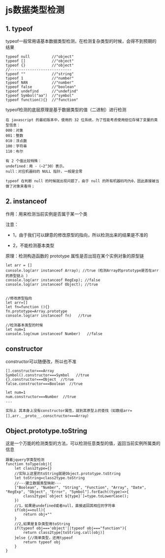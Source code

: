 # js数据类型检测
## 1. typeof
typeof一般常用语基本数据类型检测，在检测复杂类型的时候，会得不到预期的结果
```
typeof null          //"object"
typeof []            //"object"
typeof {}            //"object"
//----------------------------
typeof ""            //"string"
typeof 1             //"number"
typeof NAN           //"number"
typeof false         //"boolean"
typeof undefind      //"undefind"
typeof Symbol("aa")  //"symbol"
typeof function(){}  //"function"
```
typeof检测的底层原理是基于数据类型的值（二进制）进行检测
```
在 javascript 的最初版本中，使用的 32 位系统，为了性能考虑使用低位存储了变量的类型信息：
000：对象
001：整数
010：浮点数
100：字符串
110：布尔

有 2 个值比较特殊：
undefined：用 -（−2^30）表示。
null：对应机器码的 NULL 指针，一般是全零

typeof 在判断 null 的时候就出现问题了，由于 null 的所有机器码均为0，因此直接被当做了对象来看待；
```
## 2. instanceof
作用：用来检测当前实例是否属于某一个类

注意：

- 1，由于我们可以肆意的修改原型的指向，所以检测出来的结果是不准的

- 2，不能检测基本类型

原理：检测构造函数的 prototype 属性是否出现在某个实例对象的原型链
```
let arr = []
console.log(arr instanceof Array); //true（检测Array的prototype是否在arr的原型链上 ）
console.log(arr instanceof RegExp); //false
console.log(arr instanceof Object); //true


//修改原型指向
let arr=[]
let fn=function (){}
fn.prototype=Array.prototype
console.log(arr instanceof fn)   //true

//检测基本类型的时候
let num=1
console.log(num instanceof Number)   //false
```
## constructor
constructor可以随便改，所以也不准

```
[].constructor===Array
Symbol().constructor===Symbol   //true
{}.constructor===Object  //true
false.constructor===Boolean  //true

let num=1
num.constructor===Number  //true
...

实际上 其本身上没有constructor属性，就到其原型上的查找（如数组arr=[],arr.__proto__.consctructor===Array）

```
## Object.prototype.toString

这是一个万能的检测类型的方法，可以检测任意类型的值，返回当前实例所属类的信息
```
跟着jquery学类型检测
function toType(obj){
    let class2type={}
    //实际上这里的toString就是Object.prototype.toString
    let toString=class2type.toString
    //---建立数据类型映射---
    ["Boolean", "Number", "String", "Function", "Array", "Date", "RegExp", "Object", "Error", "Symbol"].forEach((type)=>{
        class2type[`object ${type}`]=type.toLowerCase();
    })
    //1，如果是undefined或者null，直接返回其相应的字符串
    if(obj==null){
        return obj+""
    }
    //2,如果是复杂类型用toString
    if(typeof obj==='object'||typeof obj==="function"){
        return class2type[toString.call(obj)]
    }else {//简单类型，还用typeof
        return typeof obj
    }
}



```